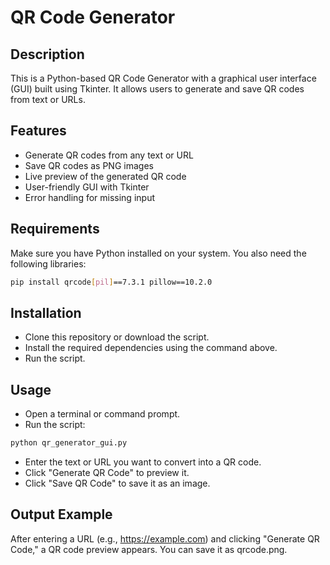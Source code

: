 # QR Code Generator

## Description

This is a Python-based QR Code Generator with a graphical user interface (GUI) built using Tkinter. It allows users to generate and save QR codes from text or URLs.

## Features

- Generate QR codes from any text or URL
- Save QR codes as PNG images
- Live preview of the generated QR code
- User-friendly GUI with Tkinter
- Error handling for missing input

## Requirements

Make sure you have Python installed on your system. You also need the following libraries:
```bash
pip install qrcode[pil]==7.3.1 pillow==10.2.0
```

## Installation

- Clone this repository or download the script.
- Install the required dependencies using the command above.
- Run the script.

## Usage

- Open a terminal or command prompt.
- Run the script:
```bash
python qr_generator_gui.py
```
- Enter the text or URL you want to convert into a QR code.
- Click "Generate QR Code" to preview it.
- Click "Save QR Code" to save it as an image.

## Output Example

After entering a URL (e.g., https://example.com) and clicking "Generate QR Code," a QR code preview appears. You can save it as qrcode.png.
